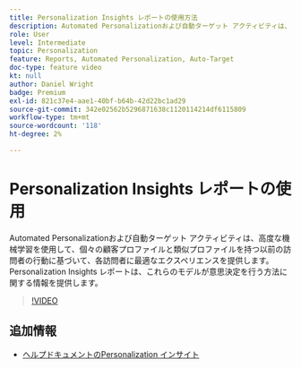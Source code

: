 ```yaml
---
title: Personalization Insights レポートの使用方法
description: Automated Personalizationおよび自動ターゲット アクティビティは、高度な機械学習を使用して、個々の顧客プロファイルと類似プロファイルを持つ以前の訪問者の行動に基づいて、各訪問者に最適なエクスペリエンスを提供します。 Personalization Insights レポートは、これらのモデルが意思決定を行う方法に関する情報を提供します。
role: User
level: Intermediate
topic: Personalization
feature: Reports, Automated Personalization, Auto-Target
doc-type: feature video
kt: null
author: Daniel Wright
badge: Premium
exl-id: 821c37e4-aae1-40bf-b64b-42d22bc1ad29
source-git-commit: 342e02562b5296871638c1120114214df6115809
workflow-type: tm+mt
source-wordcount: '118'
ht-degree: 2%

---
```


# Personalization Insights レポートの使用

Automated Personalizationおよび自動ターゲット アクティビティは、高度な機械学習を使用して、個々の顧客プロファイルと類似プロファイルを持つ以前の訪問者の行動に基づいて、各訪問者に最適なエクスペリエンスを提供します。 Personalization Insights レポートは、これらのモデルが意思決定を行う方法に関する情報を提供します。

>[!VIDEO](https://video.tv.adobe.com/v/25601/?quality=12)

## 追加情報

* [ ヘルプドキュメントのPersonalization インサイト ](https://experienceleague.adobe.com/docs/target/using/reports/insights/personalization-insights-reports.html?lang=ja)
